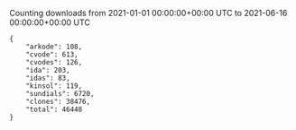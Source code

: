
Counting downloads from 2021-01-01 00:00:00+00:00 UTC to 2021-06-16 00:00:00+00:00 UTC

```
{
    "arkode": 108,
    "cvode": 613,
    "cvodes": 126,
    "ida": 203,
    "idas": 83,
    "kinsol": 119,
    "sundials": 6720,
    "clones": 38476,
    "total": 46448
}
```
